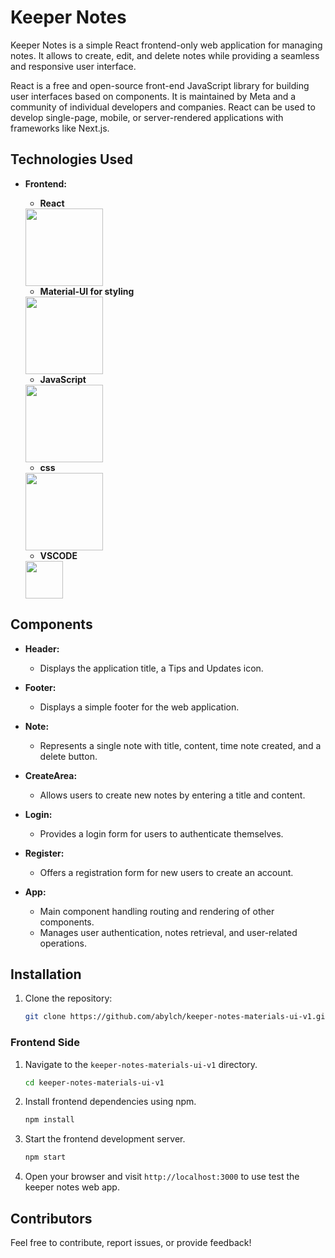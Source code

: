 # Keeper Notes

Keeper Notes is a simple React frontend-only web application for managing notes. It allows to create, edit, and delete notes while providing a seamless and responsive user interface.

React is a free and open-source front-end JavaScript library for building user interfaces based on components. It is maintained by Meta and a community of individual developers and companies. React can be used to develop single-page, mobile, or server-rendered applications with frameworks like Next.js.

## Technologies Used

- **Frontend:**
  - **React**
  <img src="https://upload.wikimedia.org/wikipedia/commons/3/30/React_Logo_SVG.svg" width="124px" height="124px">

  - **Material-UI for styling**
  <img src="https://mui.com/static/logo.png" width="124px" height="124px">

  - **JavaScript**
  <img src="https://upload.wikimedia.org/wikipedia/commons/6/6a/JavaScript-logo.png" width="124px" height="124px">

  - **css**
  <img src="https://upload.wikimedia.org/wikipedia/commons/d/d5/CSS3_logo_and_wordmark.svg" width="124px" height="124px">

  - **VSCODE**
  <img src="https://upload.wikimedia.org/wikipedia/commons/9/9a/Visual_Studio_Code_1.35_icon.svg" width="60px" height="60px">


## Components

- **Header:**
  - Displays the application title, a Tips and Updates icon.

- **Footer:**
  - Displays a simple footer for the web application.

- **Note:**
  - Represents a single note with title, content, time note created, and a delete button.

- **CreateArea:**
  - Allows users to create new notes by entering a title and content.

- **Login:**
  - Provides a login form for users to authenticate themselves.

- **Register:**
  - Offers a registration form for new users to create an account.

- **App:**
  - Main component handling routing and rendering of other components.
  - Manages user authentication, notes retrieval, and user-related operations.

## Installation

1. Clone the repository:
    ```bash
    git clone https://github.com/abylch/keeper-notes-materials-ui-v1.git
    ```

### Frontend Side

1. Navigate to the `keeper-notes-materials-ui-v1` directory.

    ```bash
    cd keeper-notes-materials-ui-v1
    ```

2. Install frontend dependencies using npm.

    ```bash
    npm install
    ```

3. Start the frontend development server.

    ```bash
    npm start
    ```

4. Open your browser and visit `http://localhost:3000` to use test the keeper notes web app.


## Contributors

Feel free to contribute, report issues, or provide feedback!
